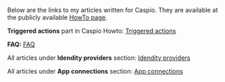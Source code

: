 Below are the links to my articles written for Caspio. They are available at the publicly available [HowTo page](https://howto.caspio.com/).

**Triggered actions** part in Caspio Howto: [Triggered actions](https://howto.caspio.com/triggered-actions/triggered-actions-2/) 

**FAQ:** [FAQ](https://howto.caspio.com/frequently-asked-questions-faq-2/) 

All articles under **Idendity providers** section: [Idendity providers](https://howto.caspio.com/directories/identity-providers/identity-providers/)

All articles under **App connections** section: [App connections](https://howto.caspio.com/directories/app-connections/app-connections/)
